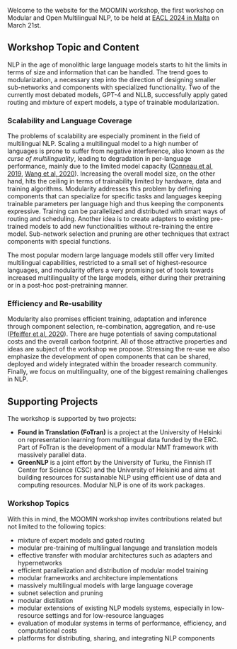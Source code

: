 Welcome to the website for the MOOMIN workshop, the first workshop on Modular and Open Multilingual NLP, to be held at [EACL 2024 in Malta](https://2024.eacl.org/) on March 21st.

<!-- **_This website is still under construction._** -->


## Workshop Topic and Content

NLP in the age of monolithic large language models starts to hit the limits in terms of size and information that can be handled. The trend goes to modularization, a necessary step into the direction of designing smaller sub-networks and components with specialized functionality. Two of the currently most debated models, GPT-4 and NLLB, successfully apply gated routing and mixture of expert models, a type of trainable modularization.

### Scalability and Language Coverage

The problems of scalability are especially prominent in the field of multilingual NLP. 
Scaling a multilingual model to a high number of languages is prone to suffer from negative interference, also known as _the curse of multilinguality_, leading to degradation in per-language performance, mainly due to the limited model capacity ([Conneau et al, 2019](https://aclanthology.org/2020.acl-main.747/), [Wang et al, 2020](https://aclanthology.org/2020.emnlp-main.359/)).
Increasing the overall model size, on the other hand, hits the ceiling in terms of trainability limited by hardware, data and training algorithms. Modularity addresses this problem by defining components that can specialize for specific tasks and languages keeping trainable parameters per language high and thus keeping the components expressive. Training can be parallelized and distributed with smart ways of routing and scheduling. Another idea is to create adapters to existing pre-trained models to add new functionalities without re-training the entire model. Sub-network selection and pruning are other techniques that extract components with special functions. 

The most popular modern large language models still offer very limited multilingual capabilities, restricted to a small set of highest-resource languages, and modularity offers a very promising set of tools towards increased multilinguality of the large models, either during their pretraining or in a post-hoc post-pretraining manner. 

### Efficiency and Re-usability

Modularity also promises efficient training, adaptation and inference through component selection, 
re-combination, aggregation, and re-use ([Pfeiffer et al, 2020](https://aclanthology.org/2020.emnlp-demos.7/)). There are huge potentials of saving computational costs and the overall carbon footprint. All of those attractive properties and ideas are subject of the workshop we propose. Stressing the re-use we also emphasize the development of open components that can be shared, deployed and widely integrated within the broader research community. Finally, we focus on multilinguality, one of the biggest remaining challenges in NLP.

## Supporting Projects

The workshop is supported by two projects:
 - **Found in Translation (FoTran)** is a project at the University of Helsinki on representation learning from multilingual data funded by the ERC. Part of FoTran is the development of a modular NMT framework with massively parallel data.
 - **GreenNLP** is a joint effort by the University of Turku, the Finnish IT Center for Science (CSC) and the University of Helsinki and aims at building resources for sustainable NLP using efficient use of data and computing resources. Modular NLP is one of its work packages.


### Workshop Topics

With this in mind, the MOOMIN workshop invites contributions related but not limited to the following topics:
 - mixture of expert models and gated routing
 - modular pre-training of multilingual language and translation models
 - effective transfer with modular architectures such as adapters and hypernetworks
 - efficient parallelization and distribution of modular model training
 - modular frameworks and architecture implementations
 - massively multilingual models with large language coverage
 - subnet selection and pruning
 - modular distillation
 - modular extensions of existing NLP models systems, especially in low-resource settings and for low-resource languages
 - evaluation of modular systems in terms of performance, efficiency, and computational costs
 - platforms for distributing, sharing, and integrating NLP components


